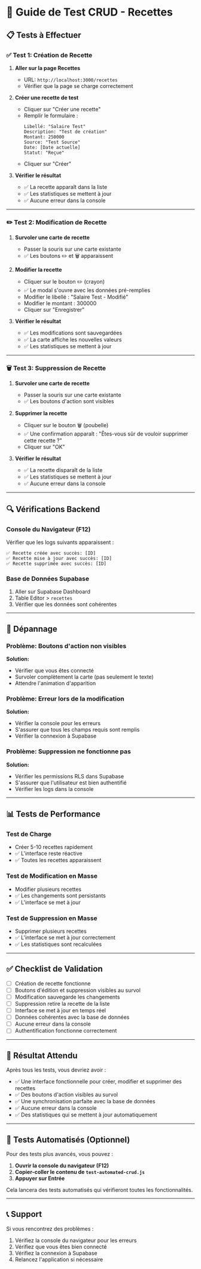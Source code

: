 # 🧪 Guide de Test CRUD - Recettes

## 📋 Tests à Effectuer

### ✅ **Test 1: Création de Recette**

1. **Aller sur la page Recettes**
   - URL: `http://localhost:3000/recettes`
   - Vérifier que la page se charge correctement

2. **Créer une recette de test**
   - Cliquer sur "Créer une recette"
   - Remplir le formulaire :
     ```
     Libellé: "Salaire Test"
     Description: "Test de création"
     Montant: 250000
     Source: "Test Source"
     Date: [Date actuelle]
     Statut: "Reçue"
     ```
   - Cliquer sur "Créer"

3. **Vérifier le résultat**
   - ✅ La recette apparaît dans la liste
   - ✅ Les statistiques se mettent à jour
   - ✅ Aucune erreur dans la console

---

### ✏️ **Test 2: Modification de Recette**

1. **Survoler une carte de recette**
   - Passer la souris sur une carte existante
   - ✅ Les boutons ✏️ et 🗑️ apparaissent

2. **Modifier la recette**
   - Cliquer sur le bouton ✏️ (crayon)
   - ✅ Le modal s'ouvre avec les données pré-remplies
   - Modifier le libellé : "Salaire Test - Modifié"
   - Modifier le montant : 300000
   - Cliquer sur "Enregistrer"

3. **Vérifier le résultat**
   - ✅ Les modifications sont sauvegardées
   - ✅ La carte affiche les nouvelles valeurs
   - ✅ Les statistiques se mettent à jour

---

### 🗑️ **Test 3: Suppression de Recette**

1. **Survoler une carte de recette**
   - Passer la souris sur une carte existante
   - ✅ Les boutons d'action sont visibles

2. **Supprimer la recette**
   - Cliquer sur le bouton 🗑️ (poubelle)
   - ✅ Une confirmation apparaît : "Êtes-vous sûr de vouloir supprimer cette recette ?"
   - Cliquer sur "OK"

3. **Vérifier le résultat**
   - ✅ La recette disparaît de la liste
   - ✅ Les statistiques se mettent à jour
   - ✅ Aucune erreur dans la console

---

## 🔍 **Vérifications Backend**

### **Console du Navigateur (F12)**
Vérifier que les logs suivants apparaissent :
```
✅ Recette créée avec succès: [ID]
✅ Recette mise à jour avec succès: [ID]
✅ Recette supprimée avec succès: [ID]
```

### **Base de Données Supabase**
1. Aller sur Supabase Dashboard
2. Table Editor > `recettes`
3. Vérifier que les données sont cohérentes

---

## 🚨 **Dépannage**

### **Problème: Boutons d'action non visibles**
**Solution:**
- Vérifier que vous êtes connecté
- Survoler complètement la carte (pas seulement le texte)
- Attendre l'animation d'apparition

### **Problème: Erreur lors de la modification**
**Solution:**
- Vérifier la console pour les erreurs
- S'assurer que tous les champs requis sont remplis
- Vérifier la connexion à Supabase

### **Problème: Suppression ne fonctionne pas**
**Solution:**
- Vérifier les permissions RLS dans Supabase
- S'assurer que l'utilisateur est bien authentifié
- Vérifier les logs dans la console

---

## 📊 **Tests de Performance**

### **Test de Charge**
- Créer 5-10 recettes rapidement
- ✅ L'interface reste réactive
- ✅ Toutes les recettes apparaissent

### **Test de Modification en Masse**
- Modifier plusieurs recettes
- ✅ Les changements sont persistants
- ✅ L'interface se met à jour

### **Test de Suppression en Masse**
- Supprimer plusieurs recettes
- ✅ L'interface se met à jour correctement
- ✅ Les statistiques sont recalculées

---

## ✅ **Checklist de Validation**

- [ ] Création de recette fonctionne
- [ ] Boutons d'édition et suppression visibles au survol
- [ ] Modification sauvegarde les changements
- [ ] Suppression retire la recette de la liste
- [ ] Interface se met à jour en temps réel
- [ ] Données cohérentes avec la base de données
- [ ] Aucune erreur dans la console
- [ ] Authentification fonctionne correctement

---

## 🎯 **Résultat Attendu**

Après tous les tests, vous devriez avoir :
- ✅ Une interface fonctionnelle pour créer, modifier et supprimer des recettes
- ✅ Des boutons d'action visibles au survol
- ✅ Une synchronisation parfaite avec la base de données
- ✅ Aucune erreur dans la console
- ✅ Des statistiques qui se mettent à jour automatiquement

---

## 🔧 **Tests Automatisés (Optionnel)**

Pour des tests plus avancés, vous pouvez :

1. **Ouvrir la console du navigateur (F12)**
2. **Copier-coller le contenu de `test-automated-crud.js`**
3. **Appuyer sur Entrée**

Cela lancera des tests automatisés qui vérifieront toutes les fonctionnalités.

---

## 📞 **Support**

Si vous rencontrez des problèmes :
1. Vérifiez la console du navigateur pour les erreurs
2. Vérifiez que vous êtes bien connecté
3. Vérifiez la connexion à Supabase
4. Relancez l'application si nécessaire























